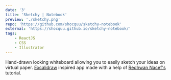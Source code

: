 ```yaml
---
date: '3'
title: 'Sketchy | Notebook'
preview: './sketchy.png'
repo: 'https://github.com/shocquu/sketchy-notebook'
external: 'https://shocquu.github.io/sketchy-notebook/'
tags:
    - ReactJS
    - CSS
    - Illustrator
---
```


Hand-drawn looking whiteboard allowing you to easily sketch your ideas on virtual paper. [Excalidraw](https://excalidraw.com/) inspired app made with a help of [Redhwan Nacef's](https://www.youtube.com/c/RedhwanNacef) tutorial.
